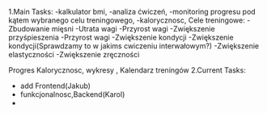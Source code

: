 1.Main Tasks:
-kalkulator bmi,
-analiza ćwiczeń,
-monitoring progresu pod kątem wybranego celu treningowego,
-kalorycznosc,
Cele treningowe:
-Zbudowanie mięsni
-Utrata wagi
-Przyrost wagi
-Zwiększenie przyśpieszenia
-Przyrost wagi
-Zwiększenie kondycji
-Zwiększenie kondycji(Sprawdzamy to w jakims cwiczeniu interwałowym?)
-Zwiększenie elastyczności
-Zwiększenie zręczności

Progres
Kalorycznosc, wykresy , Kalendarz treningów
2.Current Tasks:
- add Frontend(Jakub)
- funkcjonalnosc,Backend(Karol)
- 



